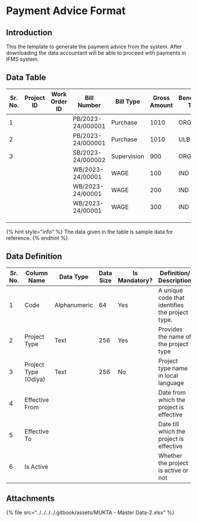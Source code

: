 # Payment Advice Format

## Introduction

This the template to generate the payment advice from the system. After downloading the data accountant will be able to proceed with payments in IFMS system.

## Data Table

| Sr. No. | Project ID | Work Order ID | Bill Number       | Bill Type   | Gross Amount | Beneficiary Type | Beneficiary Name | Beneficiary ID | Account Type | Bank Account Number | IFSC | Payable Amount |
| ------- | ---------- | ------------- | ----------------- | ----------- | ------------ | ---------------- | ---------------- | -------------- | ------------ | ------------------- | ---- | -------------- |
| 1       |            |               | PB/2023-24/000001 | Purchase    | 1010         | ORG              |                  |                |              |                     |      | 1000           |
| 2       |            |               | PB/2023-24/000001 | Purchase    | 1010         | ULB              |                  |                |              |                     |      | 10             |
| 3       |            |               | SB/2023-24/000002 | Supervision | 900          | ORG              |                  |                |              |                     |      | 900            |
|         |            |               | WB/2023-24/00001  | WAGE        | 100          | IND              | A                |                |              |                     |      |                |
|         |            |               | WB/2023-24/00001  | WAGE        | 200          | IND              | B                |                |              |                     |      |                |
|         |            |               | WB/2023-24/00001  | WAGE        | 300          | IND              | C                |                |              |                     |      |                |
|         |            |               |                   |             |              |                  |                  |                |              |                     |      |                |
|         |            |               |                   |             |              |                  |                  |                |              |                     |      |                |
|         |            |               |                   |             |              |                  |                  |                |              |                     |      |                |

{% hint style="info" %}
The data given in the table is sample data for reference.
{% endhint %}

## Data Definition

<table><thead><tr><th width="97">Sr. No.</th><th>Column Name</th><th>Data Type</th><th>Data Size</th><th>Is Mandatory?</th><th>Definition/ Description</th></tr></thead><tbody><tr><td>1</td><td>Code</td><td>Alphanumeric</td><td>64</td><td>Yes</td><td>A unique code that identifies the project type.</td></tr><tr><td>2</td><td>Project Type</td><td>Text</td><td>256</td><td>Yes</td><td>Provides the name of the project type </td></tr><tr><td>3</td><td>Project Type (Odiya)</td><td>Text</td><td>256</td><td>No</td><td>Project type name in local language</td></tr><tr><td>4</td><td>Effective From</td><td></td><td></td><td></td><td>Date from which the project is effective</td></tr><tr><td>5</td><td>Effective To</td><td></td><td></td><td></td><td>Date till which the project is effective</td></tr><tr><td>6</td><td>Is Active</td><td></td><td></td><td></td><td>Whether the project is active or not</td></tr></tbody></table>

## Attachments

{% file src="../../../../.gitbook/assets/MUKTA - Master Data-2.xlsx" %}
